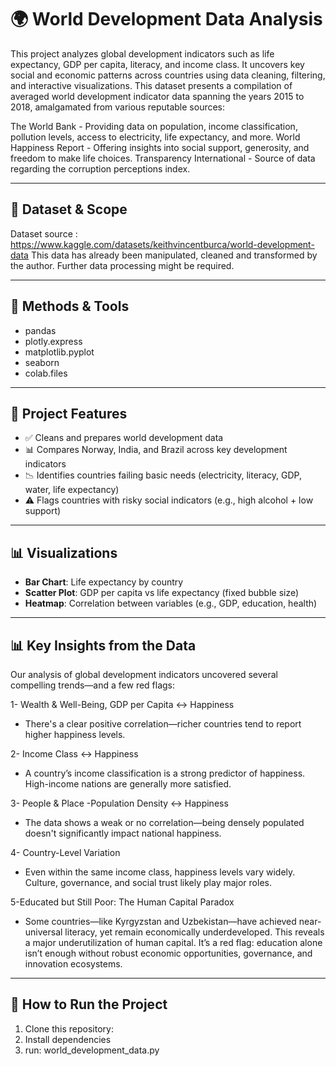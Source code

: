 # 🌍 World Development Data Analysis

This project analyzes global development indicators such as life expectancy, GDP per capita, literacy, and income class. It uncovers key social and economic patterns across countries using data cleaning, filtering, and interactive visualizations.
This dataset presents a compilation of averaged world development indicator data spanning the years 2015 to 2018, amalgamated from various reputable sources:

The World Bank - Providing data on population, income classification, pollution levels, access to electricity, life expectancy, and more.
World Happiness Report - Offering insights into social support, generosity, and freedom to make life choices.
Transparency International - Source of data regarding the corruption perceptions index.

---

## 📁 Dataset & Scope

Dataset source : https://www.kaggle.com/datasets/keithvincentburca/world-development-data
This data has already been manipulated, cleaned and transformed by the author. Further data processing might be required. 

---

## 🧪 Methods & Tools  

- pandas
- plotly.express	
- matplotlib.pyplot	
- seaborn
- colab.files	

---

## 📌 Project Features

- ✅ Cleans and prepares world development data
- 📊 Compares Norway, India, and Brazil across key development indicators
- 📉 Identifies countries failing basic needs (electricity, literacy, GDP, water, life expectancy)
- ⚠️ Flags countries with risky social indicators (e.g., high alcohol + low support)

---

## 📊 Visualizations

- **Bar Chart**: Life expectancy by country
- **Scatter Plot**: GDP per capita vs life expectancy (fixed bubble size)
- **Heatmap**: Correlation between variables (e.g., GDP, education, health)

---
## 📊 Key Insights from the Data

Our analysis of global development indicators uncovered several compelling trends—and a few red flags:

1- Wealth & Well-Being, GDP per Capita ↔ Happiness
- There's a clear positive correlation—richer countries tend to report higher happiness levels.

2- Income Class ↔ Happiness
- A country’s income classification is a strong predictor of happiness. High-income nations are generally more satisfied.

3- People & Place -Population Density ↔ Happiness
- The data shows a weak or no correlation—being densely populated doesn't significantly impact national happiness.

4- Country-Level Variation
- Even within the same income class, happiness levels vary widely. Culture, governance, and social trust likely play major roles.

5-Educated but Still Poor: The Human Capital Paradox
- Some countries—like Kyrgyzstan and Uzbekistan—have achieved near-universal literacy, yet remain economically underdeveloped. This reveals a major underutilization of human capital. It’s a red flag: education alone isn’t enough without robust economic opportunities, governance, and innovation ecosystems.

---

## 🚀 How to Run the Project

1. Clone this repository:
2. Install dependencies
3. run: world_development_data.py





